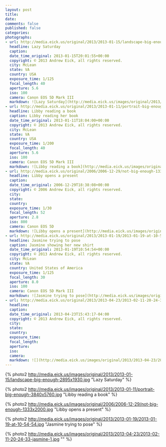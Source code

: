 ```yaml
---
layout: post
title:
date:
comments: false
published: false
categories:
photographs:
- url: http://media.eick.us/original/2013/2013-01-15/landscape-big-enough-2895x1930.jpg
  headline: Lazy Saturday
  caption: 
  date_time_original: 2013-01-15T20:01:55+00:00
  copyright: © 2013 Andrew Eick, all rights reserved.
  city: McLean
  state: VA
  country: USA
  exposure_time: 1/125
  focal_length: 40
  aperture: 5.6
  iso: 100
  camera: Canon EOS 5D Mark III
  markdown: ![Lazy Saturday](http://media.eick.us/images/original/2013/2013-01-15/landscape-big-enough-2895x1930.jpg)
- url: http://media.eick.us/original/2013/2013-01-11/portrait-big-enough-3840x5760.jpg
  headline: Libby reading a book
  caption: Libby reading her book
  date_time_original: 2013-01-11T18:04:00+00:00
  copyright: © 2013 Andrew Eick, all rights reserved.
  city: McLean
  state: VA
  country: USA
  exposure_time: 1/200
  focal_length: 40
  aperture: 5.6
  iso: 100
  camera: Canon EOS 5D Mark III
  markdown: ![Libby reading a book](http://media.eick.us/images/original/2013/2013-01-11/portrait-big-enough-3840x5760.jpg)
- url: http://media.eick.us/original/2006/2006-12-29/not-big-enough-1333x2000.jpg
  headline: Libby opens a present
  caption: 
  date_time_original: 2006-12-29T18:38:08+00:00
  copyright: © 2006 Andrew Eick, all rights reserved.
  city: 
  state: 
  country: 
  exposure_time: 1/30
  focal_length: 52
  aperture: 2.8
  iso: 800
  camera: Canon EOS 5D
  markdown: ![Libby opens a present](http://media.eick.us/images/original/2006/2006-12-29/not-big-enough-1333x2000.jpg)
- url: http://media.eick.us/original/2013/2013-01-19/2013-01-19-at-10-54-54.jpg
  headline: Jasmine trying to pose
  caption: Jasmine showing her new shirt
  date_time_original: 2013-01-19T10:54:54+00:00
  copyright: © 2013 Andrew Eick, all rights reserved.
  city: McLean
  state: VA
  country: United States of America
  exposure_time: 1/125
  focal_length: 30
  aperture: 8.0
  iso: 100
  camera: Canon EOS 5D Mark III
  markdown: ![Jasmine trying to pose](http://media.eick.us/images/original/2013/2013-01-19/2013-01-19-at-10-54-54.jpg)
- url: http://media.eick.us/original/2013/2013-04-23/2013-02-11-20-24-33-jasmine-1.jpg
  headline: 
  caption: 
  date_time_original: 2013-04-23T15:43:17-04:00
  copyright: © 2013 Andrew Eick, all rights reserved.
  city: 
  state: 
  country: 
  exposure_time: 
  focal_length: 
  aperture: 
  iso: 
  camera: 
  markdown: ![](http://media.eick.us/images/original/2013/2013-04-23/2013-02-11-20-24-33-jasmine-1.jpg)
---
```


{% photo2 http://media.eick.us/images/original/2013/2013-01-15/landscape-big-enough-2895x1930.jpg "Lazy Saturday" %}

{% photo2 http://media.eick.us/images/original/2013/2013-01-11/portrait-big-enough-3840x5760.jpg "Libby reading a book" %}

{% photo2 http://media.eick.us/images/original/2006/2006-12-29/not-big-enough-1333x2000.jpg "Libby opens a present" %}

{% photo2 http://media.eick.us/images/original/2013/2013-01-19/2013-01-19-at-10-54-54.jpg "Jasmine trying to pose" %}

{% photo2 http://media.eick.us/images/original/2013/2013-04-23/2013-02-11-20-24-33-jasmine-1.jpg "" %}
